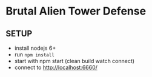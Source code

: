 # Brutal Alien Tower Defense

## SETUP

* install nodejs 6+
* run `npm install`
* start with npm start (clean build watch connect)
* connect to <http://localhost:6660/>
